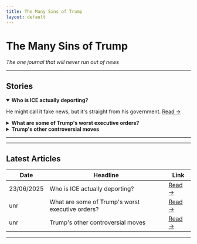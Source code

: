 ```yaml
---
title: The Many Sins of Trump
layout: default
---
```


#  **The Many Sins of Trump**
_The one journal that will never run out of news_

---

## Stories

<details open>
  <summary><strong>Who is ICE actually deporting?</strong></summary>
  <p>He might call it fake news, but it's straight from his government. <a href="ice">Read →</a></p>
</details>

<details>
  <summary><strong>What are some of Trump's worst executive orders?</strong></summary>
  <p>Fox News is never going to show any of this. <a href="#executive-orders">Read →</a></p>
</details>

<details>
  <summary><strong>Trump's other controversial moves</strong></summary>
  <p>He's playing chess with the world as his board. <a href="#trump-controversy">Read →</a></p>
</details>

---

---

##  Latest Articles

|  Date         |  Headline                                                   |  Link                       |
|---------------|-------------------------------------------------------------|-----------------------------|
| 23/06/2025    | Who is ICE actually deporting?                              | [Read →](/ice)           |
| unr           | What are some of Trump's worst executive orders?            | [Read →](#executive-orders) |
| unr           | Trump's other controversial moves                           | [Read →](#trump-controversy)|

---
